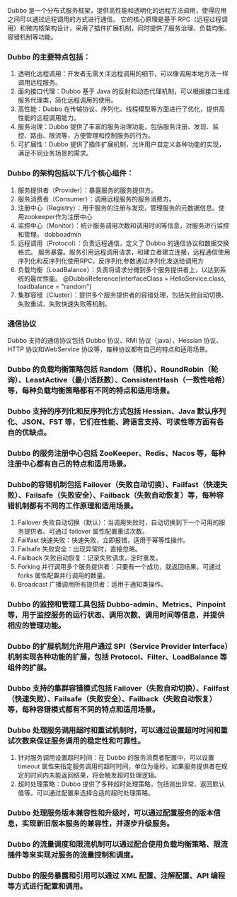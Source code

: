 Dubbo 是一个分布式服务框架，提供高性能和透明化的远程方法调用，使得应用之间可以通过远程调用的方式进行通信。
它的核心原理是基于 RPC（远程过程调用）和微内核架构设计，采用了插件扩展机制，同时提供了服务治理、负载均衡、容错机制等功能。

### Dubbo 的主要特点包括：

1. 透明化远程调用：开发者无需关注远程调用的细节，可以像调用本地方法一样调用远程服务。
2. 面向接口代理：Dubbo 基于 Java 的反射和动态代理机制，可以根据接口生成服务代理类，简化远程调用的使用。
3. 高性能：Dubbo 在传输协议、序列化、线程模型等方面进行了优化，提供高性能的远程调用能力。
4. 服务治理：Dubbo 提供了丰富的服务治理功能，包括服务注册、发现、监控、路由、限流等，方便管理和控制服务的行为。
5. 可扩展性：Dubbo 提供了插件扩展机制，允许用户自定义各种功能的实现，满足不同业务场景的需求。


### Dubbo 的架构包括以下几个核心组件：

1. 服务提供者（Provider）：暴露服务的服务提供方。
2. 服务消费者（Consumer）：调用远程服务的服务消费方。
3. 注册中心（Registry）：用于服务的注册与发现，管理服务的元数据信息。使用zookeeper作为注册中心
4. 监控中心（Monitor）：统计服务调用次数和调用时间等信息，对服务进行监控和管理。 dobboadmin
5. 远程调用（Protocol）：负责远程通信，定义了 Dubbo 的通信协议和数据交换格式。 服务暴露。服务引用远程调用请求，和建立者建立连接，远程通信使用序列化和反序列化使用RPC，反序列化参数通过序列化发送给调用方
6. 负载均衡（LoadBalance）：负责将请求分摊到多个服务提供者上，以达到系统的最优性能。  @DubboReference(interfaceClass = HelloService.class, loadbalance = "random")
7. 集群容错（Cluster）：提供多个服务提供者的容错处理，包括失败自动切换、失败重试、失败快速失败等机制。

### 通信协议
Dubbo 支持的通信协议包括 Dubbo 协议、RMI 协议（java）、Hessian 协议、HTTP 协议和WebService 协议等，每种协议都有自己的特点和适用场景。

### Dubbo 的负载均衡策略包括 Random（随机）、RoundRobin（轮询）、LeastActive（最小活跃数）、ConsistentHash（一致性哈希）等，每种负载均衡策略都有不同的特点和适用场景。

### Dubbo 支持的序列化和反序列化方式包括 Hessian、Java 默认序列化、JSON、FST 等，它们在性能、跨语言支持、可读性等方面有各自的优缺点。

### Dubbo 的服务注册中心包括 ZooKeeper、Redis、Nacos 等，每种注册中心都有自己的特点和适用场景。

### Dubbo的容错机制包括 Failover（失败自动切换）、Failfast（快速失败）、Failsafe（失败安全）、Failback（失败自动恢复）等，每种容错机制都有不同的工作原理和适用场景。
1. Failover 失败自动切换（默认）：当调用失败时，自动切换到下一个可用的服务提供者。可通过 failover 属性配置重试次数。
2. Failfast 快速失败：快速失败，立即报错，适用于幂等性操作。
3. Failsafe 失败安全：出现异常时，直接忽略。
4. Failback 失败自动恢复：记录失败请求，定时重发。
5. Forking 并行调用多个服务提供者：只要有一个成功，就返回结果。可通过 forks 属性配置并行调用的数量。
6. Broadcast 广播调用所有提供者：适用于通知类操作。

### Dubbo 的监控和管理工具包括 Dubbo-admin、Metrics、Pinpoint 等，用于监控服务的运行状态、调用次数、调用时间等信息，并提供相应的管理功能。

### Dubbo 的扩展机制允许用户通过 SPI（Service Provider Interface）机制实现各种功能的扩展，包括 Protocol、Filter、LoadBalance 等组件的扩展。

### Dubbo 支持的集群容错模式包括 Failover（失败自动切换）、Failfast（快速失败）、Failsafe（失败安全）、Failback（失败自动恢复）等，每种容错模式都有不同的特点和适用场景。

### Dubbo 处理服务调用超时和重试机制时，可以通过设置超时时间和重试次数来保证服务调用的稳定性和可靠性。
1. 针对服务调用设置超时时间：在 Dubbo 的服务消费者配置中，可以设置 timeout 属性来指定服务调用的超时时间，单位为毫秒。如果服务提供者在规定的时间内未能返回结果，将会触发超时处理逻辑。
2. 超时处理策略：Dubbo 提供了多种超时处理策略，包括抛出异常、返回默认值等。可以通过配置来选择合适的超时处理策略。

### Dubbo 处理服务版本兼容性和升级时，可以通过配置服务的版本信息，实现新旧版本服务的兼容性，并逐步升级服务。
### Dubbo 的流量调度和限流机制可以通过配合使用负载均衡策略、限流插件等来实现对服务的流量控制和调度。
### Dubbo 的服务暴露和引用可以通过 XML 配置、注解配置、API 编程等方式进行配置和调用。

